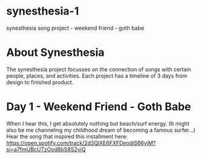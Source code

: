 # synesthesia-1
synesthesia song project - weekend friend - goth babe


# About Synesthesia


The synesthesia project focusses on the connection of songs with certain people, places, and activities. Each project has a timeline of 3 days from design to finished product. 

# Day 1 - Weekend Friend - Goth Babe 

When I hear this, I get absolutely nothing but beach/surf energy. (It might also be me channeling my childhood dream of becoming a famous surfer...) Hear the song that inspired this installment here: https://open.spotify.com/track/2d3QlXE6FXFDeodiS66yjM?si=a7fmUBcUTzOod8bS8S2yiQ 
